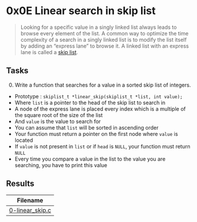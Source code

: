 # 0x0E Linear search in skip list

> Looking for a specific value in a singly linked list always leads to browse every element of the list. A common way to optimize the time complexity of a search in a singly linked list is to modify the list itself by adding an “express lane” to browse it. A linked list with an express lane is called a [skip list](https://en.wikipedia.org/wiki/Skip_list).

## Tasks

0. Write a function that searches for a value in a sorted skip list of integers.

  * Prototype : `skiplist_t *linear_skip(skiplist_t *list, int value);`
  * Where `list` is a pointer to the head of the skip list to search in
  * A node of the express lane is placed every index which is a multiple of the square root of the size of the list
  * And `value` is the value to search for
  * You can assume that `list` will be sorted in ascending order
  * Your function must return a pointer on the first node where `value` is located
  * If `value` is not present in `list` or if `head` is `NULL`, your function must return `NULL`
  * Every time you compare a value in the list to the value you are searching, you have to print this value

## Results

| Filename |
| ------ |
| [0-linear_skip.c]()|
